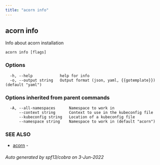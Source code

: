 ```yaml
---
title: "acorn info"
---
```

## acorn info

Info about acorn installation

```
acorn info [flags]
```

### Options

```
  -h, --help            help for info
  -o, --output string   Output format (json, yaml, {{gotemplate}}) (default "yaml")
```

### Options inherited from parent commands

```
  -A, --all-namespaces      Namespace to work in
      --context string      Context to use in the kubeconfig file
      --kubeconfig string   Location of a kubeconfig file
      --namespace string    Namespace to work in (default "acorn")
```

### SEE ALSO

* [acorn](acorn.md)	 - 

###### Auto generated by spf13/cobra on 3-Jun-2022
